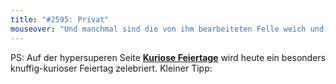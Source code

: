 ```yaml
---
title: "#2595: Privat"
mouseover: "Und manchmal sind die von ihm bearbeiteten Felle weich und flauschig."
---
```


PS:
Auf der hypersuperen Seite <a href="http://www.kuriose-feiertage.de/" title="Kuriose Feiertage"><strong>Kuriose Feiertage</strong></a> wird heute ein besonders knuffig-kurioser Feiertag zelebriert. 
Kleiner Tipp:

